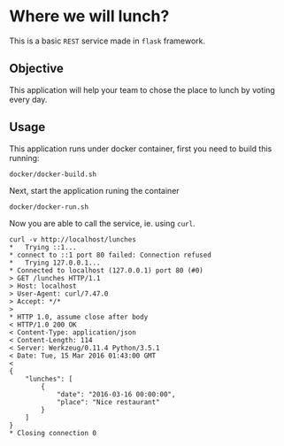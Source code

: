 # Where we will lunch?

This is a basic `REST` service made in `flask` framework.

## Objective

This application will help your team to chose the place to lunch by voting every day.

## Usage

This application runs under docker container, first you need to build this running:

    docker/docker-build.sh

Next, start the application runing the container

    docker/docker-run.sh

Now you are able to call the service, ie. using `curl`.

    curl -v http://localhost/lunches
    *   Trying ::1...
    * connect to ::1 port 80 failed: Connection refused
    *   Trying 127.0.0.1...
    * Connected to localhost (127.0.0.1) port 80 (#0)
    > GET /lunches HTTP/1.1
    > Host: localhost
    > User-Agent: curl/7.47.0
    > Accept: */*
    >
    * HTTP 1.0, assume close after body
    < HTTP/1.0 200 OK
    < Content-Type: application/json
    < Content-Length: 114
    < Server: Werkzeug/0.11.4 Python/3.5.1
    < Date: Tue, 15 Mar 2016 01:43:00 GMT
    <
    {
        "lunches": [
            {
                "date": "2016-03-16 00:00:00",
                "place": "Nice restaurant"
            }
        ]
    }
    * Closing connection 0
